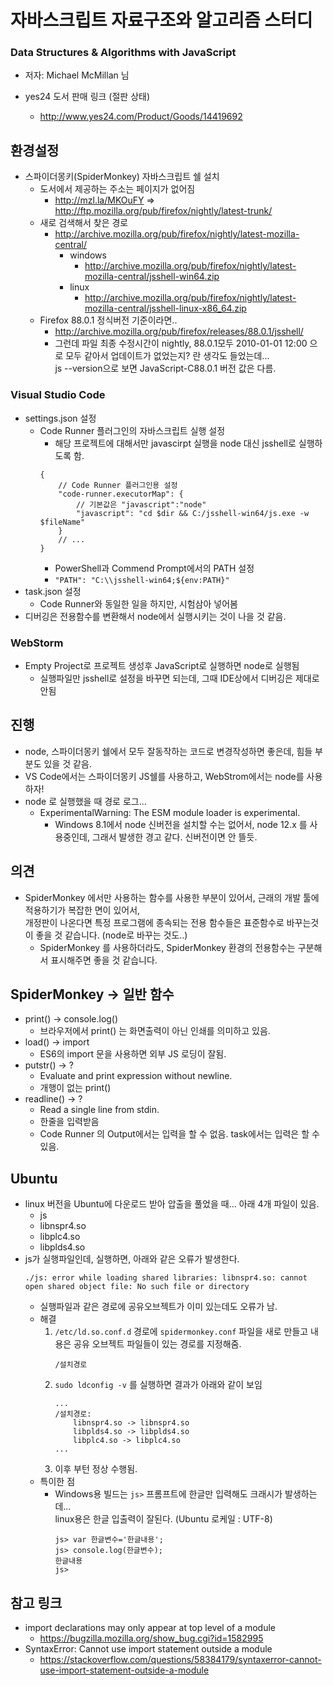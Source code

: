 # 자바스크립트 자료구조와 알고리즘 스터디

### Data Structures & Algorithms with JavaScript

* 저자: Michael McMillan 님

* yes24 도서 판매 링크 (절판 상태)	
	* http://www.yes24.com/Product/Goods/14419692

## 환경설정
* 스파이더몽키(SpiderMonkey) 자바스크립트 쉘 설치
    * 도서에서 제공하는 주소는 페이지가 없어짐 
        * http://mzl.la/MKOuFY => http://ftp.mozilla.org/pub/firefox/nightly/latest-trunk/
    * 새로 검색해서 찾은 경로
        * http://archive.mozilla.org/pub/firefox/nightly/latest-mozilla-central/
            * windows
                * http://archive.mozilla.org/pub/firefox/nightly/latest-mozilla-central/jsshell-win64.zip
            * linux
                * http://archive.mozilla.org/pub/firefox/nightly/latest-mozilla-central/jsshell-linux-x86_64.zip
    * Firefox 88.0.1 정식버전 기준이라면..
      * http://archive.mozilla.org/pub/firefox/releases/88.0.1/jsshell/
      * 그런데 파일 최종 수정시간이 nightly, 88.0.1모두 2010-01-01 12:00 으로 모두 같아서 업데이트가 없었는지? 란 생각도 들었는데...   
      js --version으로 보면 JavaScript-C88.0.1 버전 값은 다름.


### Visual Studio Code
* settings.json 설정
  * Code Runner 플러그인의 자바스크립트 실행 설정
    * 해당 프로젝트에 대해서만 javascirpt 실행을 node 대신 jsshell로 실행하도록 함.
    ```
    {
        // Code Runner 플러그인용 설정
        "code-runner.executorMap": {
            // 기본값은 "javascript":"node"
            "javascript": "cd $dir && C:/jsshell-win64/js.exe -w $fileName"
        }
        // ...
    }
    ```
	* PowerShell과 Commend Prompt에서의 PATH 설정
    *  `"PATH": "C:\\jsshell-win64;${env:PATH}"`
* task.json 설정
    * Code Runner와 동일한 일을 하지만, 시험삼아 넣어봄
* 디버깅은 전용함수를 변환해서 node에서 실행시키는 것이 나을 것 같음.

### WebStorm
* Empty Project로 프로젝트 생성후 JavaScript로 실행하면 node로 실행됨
    * 실행파일만 jsshell로 설정을 바꾸면 되는데, 그때 IDE상에서 디버깅은 제대로 안됨

## 진행
* node, 스파이더몽키 쉘에서 모두 잘동작하는 코드로 변경작성하면 좋은데, 힘들 부분도 있을 것 같음.
* VS Code에서는 스파이더몽키 JS쉘를 사용하고, WebStrom에서는 node를 사용하자!
* node 로 실행했을 때 경로 로그...
    * ExperimentalWarning: The ESM module loader is experimental.
        * Windows 8.1에서 node 신버전을 설치할 수는 없어서, node 12.x 를 사용중인데, 그래서 발생한 경고 같다. 신버전이면 안 뜰듯.
    
## 의견

* SpiderMonkey 에서만 사용하는 함수를 사용한 부분이 있어서, 근래의 개발 툴에 적용하기가 복잡한 면이 있어서,  
  개정판이 나온다면 특정 프로그램에 종속되는 전용 함수들은 표준함수로 바꾸는것이 좋을 것 같습니다.  (node로 바꾸는 것도..)
  * SpiderMonkey 를 사용하더라도, SpiderMonkey 환경의 전용함수는 구분해서 표시해주면 좋을 것 같습니다. 
  
  
## SpiderMonkey -> 일반 함수   

* print() -> console.log()
    * 브라우저에서 print() 는 화면출력이 아닌 인쇄를 의미하고 있음.
* load() -> import
    * ES6의 import 문을 사용하면 외부 JS 로딩이 잘됨.
* putstr() -> ?
    * Evaluate and print expression without newline.
    * 개행이 없는 print()
* readline() -> ?
    * Read a single line from stdin.
    * 한줄을 입력받음
    * Code Runner 의 Output에서는 입력을 할 수 없음. task에서는 입력은 할 수 있음.



## Ubuntu
* linux 버전을 Ubuntu에 다운로드 받아 압출을 풀었을 때... 아래 4개 파일이 있음.
    * js
    * libnspr4.so
    * libplc4.so
    * libplds4.so
* js가 실행파일인데, 실행하면, 아래와 같은 오류가 발생한다.
    ```
    ./js: error while loading shared libraries: libnspr4.so: cannot open shared object file: No such file or directory
    ```
    * 실행파일과 같은 경로에 공유오브젝트가 이미 있는데도 오류가 남.
    * 해결
        1.  `/etc/ld.so.conf.d` 경로에 `spidermonkey.conf` 파일을 새로 만들고 내용은 공유 오브젝트 파일들이 있는 경로를 지정해줌.
            ```
            /설치경로
            ```
        2. `sudo ldconfig -v` 를 실행하면 결과가 아래와 같이 보임
            ```
            ...
            /설치경로:
                libnspr4.so -> libnspr4.so
                libplds4.so -> libplds4.so
                libplc4.so -> libplc4.so
            ...
            ```
        3. 이후 부턴 정상 수행됨.
    * 특이한 점
        * Windows용 빌드는 `js>` 프롬프트에 한글만 입력해도 크래시가 발생하는데...  
         linux용은 한글 입출력이 잘된다. (Ubuntu 로케일 : UTF-8)
            ```
            js> var 한글변수='한글내용';
            js> console.log(한글변수);
            한글내용
            js>
            ```

    

## 참고 링크
* import declarations may only appear at top level of a module
    * https://bugzilla.mozilla.org/show_bug.cgi?id=1582995
* SyntaxError: Cannot use import statement outside a module
    * https://stackoverflow.com/questions/58384179/syntaxerror-cannot-use-import-statement-outside-a-module